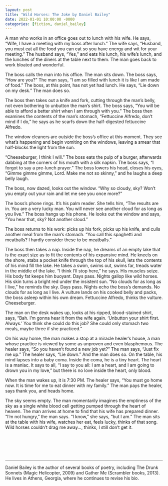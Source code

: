 ```yaml
---
layout: post
title: "Wild Horses: The Joke by Daniel Bailey"
date: 2022-01-01 10:00:00 -0000
categories: [fiction, daniel_bailey]
---
```

<div class="story">
A man who works in an office goes out to lunch with his wife. He says, “Wife, I have a meeting with my boss after lunch.” The wife says, “Husband, you must eat all the food you can eat so you have energy and wit for your meeting.” The husband says, “Yes,” and eats his lunch, his wife’s lunch, and the lunches of the diners at the table next to them. The man goes back to work bloated and wonderful. 

The boss calls the man into his office. The man sits down. The boss says, “How are you?” The man says, “I am so filled with lunch it is like I am made of food.” The boss, at this point, has not yet had lunch. He says, “Lie down on my desk.” The man does so. 

The boss then takes out a knife and fork, cutting through the man’s belly, not even bothering to unbutton the man’s shirt. The boss says, “You will be able to afford a better shirt when I am through with you.” The boss then examines the contents of the man’s stomach, “Fettuccine Alfredo, don’t mind if I do,” he says as he scarfs down the half-digested fettuccine Alfredo.

The window cleaners are outside the boss’s office at this moment. They see what’s happening and begin vomiting on the windows, leaving a smear that half-blocks the light from the sun. 

“Cheeseburger, I think I will.” The boss eats the pulp of a burger, afterwards dabbing at the corners of his mouth with a silk napkin. The boss says, “I forgot to say a pre-lunch prayer.” The boss lowers his head, closes his eyes, “Gimme gimme gimme, Lord. Make me not so skinny,” and he laughs a deep belly laugh.

The boss, now dazed, looks out the window. “Why so cloudy, sky? Won’t you empty out your rain and let me see you once more?” 

The boss’s phone rings. It’s his palm reader. She tells him, “The results are in. You are a very lucky man. You will never see another cloud for as long as you live.” The boss hangs up his phone. He looks out the window and says, “You hear that, sky? Not another cloud.” 

The boss returns to his work: picks up his fork, picks up his knife, and culls another meal from the man’s stomach. “You call this spaghetti and meatballs? I hardly consider these to be meatballs.” 

The boss then takes a nap. Inside the nap, he dreams of an empty lake that is the exact size as to fit the contents of his expansive mind. He kneels on the shore, stabs a pocket knife through the top of his skull, lets the contents of his mind fill the lake. He takes a swim, swims out, swims far, treads water in the middle of the lake. “I think I’ll stop here,” he says. His muscles seize. His body fat keeps him buoyant. Days pass. Nights gallop like wild horses. His skin turns a bright red under the insistent sun. “No clouds for as long as I live,” he reminds the sky. Days pass. Nights echo the boss’s demands. No clouds for as long as I live. A vulture lands on his cooked belly and packs, the boss asleep within his own dream. Fettuccine Alfredo, thinks the vulture. Cheeseburger.

The man on the desk wakes up, looks at his ripped, blood-stained shirt, says, “Bah. I’m gonna hear it from the wife again. ‘Unbutton your shirt first. Always.’ You think she could do this job? She could only stomach two meals, maybe three if she practiced.” 

On his way home, the man makes a stop at a miracle healer’s house, a man whose practice is viewed by some as unproven  and even blasphemous. The healer says, “So you haven’t found a new job yet?” The man says, “Just fix me up.” The healer says, “Lie down.” And the man does so. On the table, his mind lapses into a baby coma. Inside the coma, he is a tiny heart. The heart is a maniac. It says to all, “I say to you all: I am a heart, and I am going to drown you in my love,” but there is no love inside the heart, only blood.

When the man wakes up, it is 7:30 PM. The healer says, “You must go home now. It is time for me to eat dinner with my family.” The man pays the healer, says thank you, and heads home. 

The sky seems empty. The man momentarily imagines the emptiness of the sky as a single white blood cell getting pumped through the heart of heaven. The man arrives at home to find that his wife has prepared dinner. “I’m not hungry,” the man says. “I know,” she says, “but I am.” The man sits at the table with his wife, watches her eat, feels lucky, thinks of that song. Wild horses couldn’t drag me away…, thinks, I still don’t get it.
</div>
<br><br>
<br><br>
<hr>
Daniel Bailey is the author of several books of poetry, including The Drunk Sonnets (Magic Helicopter, 2009) and Gather Me (Scrambler books, 2013). He lives in Athens, Georgia, where he continues to revise his bio.

